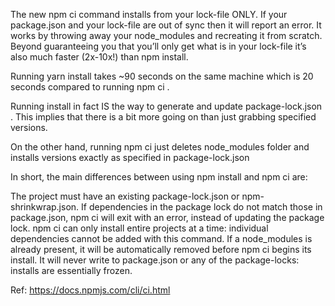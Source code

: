 The new npm ci command installs from your lock-file ONLY. If your package.json and your lock-file are out of sync then it will report an error.
It works by throwing away your node_modules and recreating it from scratch. Beyond guaranteeing you that you’ll only get what is in your lock-file it’s also much faster (2x-10x!) than npm install.

Running yarn install takes ~90 seconds on the same machine which is 20 seconds compared to running npm ci .

Running install in fact IS the way to generate and update package-lock.json . This implies that there is a bit more going on than just grabbing specified versions.

On the other hand, running npm ci just deletes node_modules folder and installs versions exactly as specified in package-lock.json 

In short, the main differences between using npm install and npm ci are:

The project must have an existing package-lock.json or npm-shrinkwrap.json.
If dependencies in the package lock do not match those in package.json, npm ci will exit with an error, instead of updating the package lock.
npm ci can only install entire projects at a time: individual dependencies cannot be added with this command.
If a node_modules is already present, it will be automatically removed before npm ci begins its install.
It will never write to package.json or any of the package-locks: installs are essentially frozen.

Ref: https://docs.npmjs.com/cli/ci.html